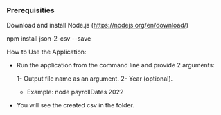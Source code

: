 ### Prerequisities

Download and install Node.js (https://nodejs.org/en/download/)

npm install json-2-csv --save

How to Use the Application:
* Run the application from the command line and provide 2 arguments:
   
   1- Output file name as an argument.
   2- Year (optional).
   - Example: node payrollDates <fileName> 2022

* You will see the created csv in the folder.